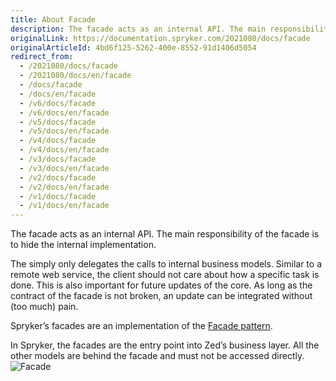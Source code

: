 ```yaml
---
title: About Facade
description: The facade acts as an internal API. The main responsibility of the facade is to hide the internal implementation.
originalLink: https://documentation.spryker.com/2021080/docs/facade
originalArticleId: 4bd6f125-5262-400e-8552-91d1406d5054
redirect_from:
  - /2021080/docs/facade
  - /2021080/docs/en/facade
  - /docs/facade
  - /docs/en/facade
  - /v6/docs/facade
  - /v6/docs/en/facade
  - /v5/docs/facade
  - /v5/docs/en/facade
  - /v4/docs/facade
  - /v4/docs/en/facade
  - /v3/docs/facade
  - /v3/docs/en/facade
  - /v2/docs/facade
  - /v2/docs/en/facade
  - /v1/docs/facade
  - /v1/docs/en/facade
---
```


The facade acts as an internal API. The main responsibility of the facade is to hide the internal implementation.

The simply only delegates the calls to internal business models. Similar to a remote web service, the client should not care about how a specific task is done. This is also important for future updates of the core. As long as the contract of the facade is not broken, an update can be integrated without (too much) pain.

Spryker’s facades are an implementation of the [Facade pattern](https://en.wikipedia.org/wiki/Facade_pattern).

In Spryker, the facades are the entry point into Zed’s business layer. All the other models are behind the facade and must not be accessed directly.
![Facade](https://spryker.s3.eu-central-1.amazonaws.com/docs/Developer+Guide/Zed/Business+Layer/Facade/facade-as-internal-api.png) 
